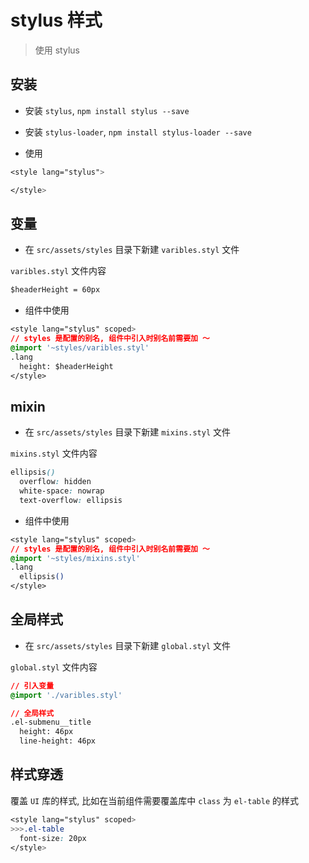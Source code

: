 # stylus 样式

> 使用 stylus

## 安装

- 安装 `stylus`, `npm install stylus --save`

- 安装 `stylus-loader`, `npm install stylus-loader --save`

- 使用

```css
<style lang="stylus">

</style>
```

## 变量

- 在 `src/assets/styles` 目录下新建 `varibles.styl` 文件

`varibles.styl` 文件内容

```css
$headerHeight = 60px
```

- 组件中使用

```css
<style lang="stylus" scoped>
// styles 是配置的别名, 组件中引入时别名前需要加 ～
@import '~styles/varibles.styl'
.lang
  height: $headerHeight
</style>
```

## mixin

- 在 `src/assets/styles` 目录下新建 `mixins.styl` 文件

`mixins.styl` 文件内容

```css
ellipsis()
  overflow: hidden
  white-space: nowrap
  text-overflow: ellipsis
```

- 组件中使用

```css
<style lang="stylus" scoped>
// styles 是配置的别名, 组件中引入时别名前需要加 ～
@import '~styles/mixins.styl'
.lang
  ellipsis()
</style>
```

## 全局样式

- 在 `src/assets/styles` 目录下新建 `global.styl` 文件

`global.styl` 文件内容

```css
// 引入变量
@import './varibles.styl'

// 全局样式
.el-submenu__title
  height: 46px
  line-height: 46px
```

## 样式穿透

覆盖 `UI` 库的样式, 比如在当前组件需要覆盖库中 `class` 为 `el-table` 的样式

```css
<style lang="stylus" scoped>
>>>.el-table
  font-size: 20px
</style>
```